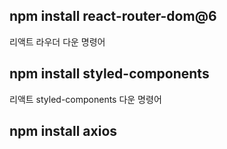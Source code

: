 ## npm install react-router-dom@6 
리액트 라우더 다운 명령어

## npm install styled-components
리액트 styled-components 다운 명령어

## npm install axios